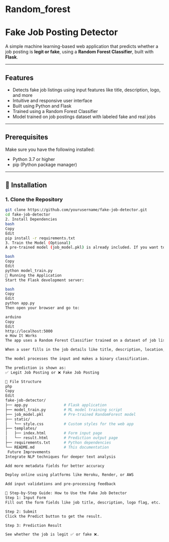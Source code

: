 # Random_forest
# Fake Job Posting Detector

A simple machine learning-based web application that predicts whether a job posting is **legit or fake**, using a **Random Forest Classifier**, built with **Flask**.

---

##  Features

- Detects fake job listings using input features like title, description, logo, and more
- Intuitive and responsive user interface
- Built using Python and Flask
- Trained using a Random Forest Classifier
- Model trained on job postings dataset with labeled fake and real jobs

---

##  Prerequisites

Make sure you have the following installed:

- Python 3.7 or higher
- pip (Python package manager)

---

## 🔧 Installation

### 1. Clone the Repository

```bash
git clone https://github.com/yourusername/fake-job-detector.git
cd fake-job-detector
2. Install Dependencies
bash
Copy
Edit
pip install -r requirements.txt
3. Train the Model (Optional)
A pre-trained model (job_model.pkl) is already included. If you want to retrain the model:

bash
Copy
Edit
python model_train.py
🚦 Running the Application
Start the Flask development server:

bash
Copy
Edit
python app.py
Then open your browser and go to:

arduino
Copy
Edit
http://localhost:5000
⚙️ How It Works
The app uses a Random Forest Classifier trained on a dataset of job listings.

When a user fills in the job details like title, description, location, etc.:

The model processes the input and makes a binary classification.

The prediction is shown as:
✅ Legit Job Posting or ❌ Fake Job Posting

📁 File Structure
php
Copy
Edit
fake-job-detector/
├── app.py                # Flask application
├── model_train.py        # ML model training script
├── job_model.pkl         # Pre-trained RandomForest model
├── static/
│   └── style.css         # Custom styles for the web app
├── templates/
│   ├── index.html        # Form input page
│   └── result.html       # Prediction output page
├── requirements.txt      # Python dependencies
└── README.md             # This documentation
 Future Improvements
Integrate NLP techniques for deeper text analysis

Add more metadata fields for better accuracy

Deploy online using platforms like Heroku, Render, or AWS

Add input validations and pre-processing feedback

📸 Step-by-Step Guide: How to Use the Fake Job Detector
Step 1: Input Form
Fill out the form fields like job title, description, logo flag, etc.

Step 2: Submit
Click the Predict button to get the result.

Step 3: Prediction Result

See whether the job is legit ✅ or fake ❌.
